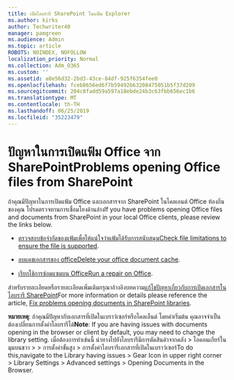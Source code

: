 ```yaml
---
title: เปิดไลบรารี SharePoint ในแฟ้ม Explorer
ms.author: kirks
author: Techwriter40
manager: pamgreen
ms.audience: Admin
ms.topic: article
ROBOTS: NOINDEX, NOFOLLOW
localization_priority: Normal
ms.collection: Adm_O365
ms.custom: ''
ms.assetid: a8e56d32-2bd3-43ce-84df-925f6354fee0
ms.openlocfilehash: fceb8656ed6f7b59492b63208475051b5f37d209
ms.sourcegitcommit: 204c8fadd59a597a18ebde24b3c63fbb656ec1b6
ms.translationtype: MT
ms.contentlocale: th-TH
ms.lasthandoff: 06/25/2019
ms.locfileid: "35223479"
---
```

# <a name="problems-opening-office-files-from-sharepoint"></a><span data-ttu-id="04210-102">ปัญหาในการเปิดแฟ้ม Office จาก SharePoint</span><span class="sxs-lookup"><span data-stu-id="04210-102">Problems opening Office files from SharePoint</span></span>

<span data-ttu-id="04210-103">ถ้าคุณมีปัญหาในการเปิดแฟ้ม Office และเอกสารจาก SharePoint ในไคลเอนต์ Office ท้องถิ่นของคุณ โปรดตรวจทานการเชื่อมโยงด้านล่าง</span><span class="sxs-lookup"><span data-stu-id="04210-103">If you have problems opening Office files and documents from SharePoint in your local Office clients, please review the links below.</span></span> 

- <span data-ttu-id="04210-104">[ตรวจสอบข้อจำกัดของแฟ้มเพื่อให้แน่ใจว่าแฟ้มได้รับการสนับสนุน](https://support.office.com/article/Invalid-file-names-and-file-types-in-OneDrive-OneDrive-for-Business-and-SharePoint-64883a5d-228e-48f5-b3d2-eb39e07630fa)</span><span class="sxs-lookup"><span data-stu-id="04210-104">[Check file limitations to ensure the file is supported](https://support.office.com/article/Invalid-file-names-and-file-types-in-OneDrive-OneDrive-for-Business-and-SharePoint-64883a5d-228e-48f5-b3d2-eb39e07630fa).</span></span>

- <span data-ttu-id="04210-105">[ลบแคชเอกสารของ office](https://support.office.com/article/Delete-your-Office-Document-Cache-b1d3765e-d71b-4bb8-99ca-acd22c42995d)</span><span class="sxs-lookup"><span data-stu-id="04210-105">[Delete your office document cache](https://support.office.com/article/Delete-your-Office-Document-Cache-b1d3765e-d71b-4bb8-99ca-acd22c42995d).</span></span>

- <span data-ttu-id="04210-106">[เรียกใช้การซ่อมแซมบน Office](https://support.office.com/Article/Repair-an-Office-application-7821d4b6-7c1d-4205-aa0e-a6b40c5bb88b)</span><span class="sxs-lookup"><span data-stu-id="04210-106">[Run a repair on Office](https://support.office.com/Article/Repair-an-Office-application-7821d4b6-7c1d-4205-aa0e-a6b40c5bb88b).</span></span>

<span data-ttu-id="04210-107">สำหรับรายละเอียดหรือรายละเอียดเพิ่มเติมกรุณาอ้างอิงบทความ[แก้ไขปัญหาเกี่ยวกับการเปิดเอกสารในไลบรารี SharePoint](https://support.office.com/article/Fix-problems-opening-documents-in-SharePoint-libraries-31329FA1-4AD0-47FC-95D8-BB0C5B12A536)</span><span class="sxs-lookup"><span data-stu-id="04210-107">For more information or details please reference the article, [Fix problems opening documents in SharePoint libraries](https://support.office.com/article/Fix-problems-opening-documents-in-SharePoint-libraries-31329FA1-4AD0-47FC-95D8-BB0C5B12A536).</span></span>

<span data-ttu-id="04210-108">**หมายเหตุ**: ถ้าคุณมีปัญหากับเอกสารที่เปิดในเบราว์เซอร์หรือไคลเอ็นต์ โดยค่าเริ่มต้น คุณอาจจำเป็นต้องเปลี่ยนการตั้งค่าไลบรารีได้</span><span class="sxs-lookup"><span data-stu-id="04210-108">**Note**: If you are having issues with documents opening in the browser or client by default, you may need to change the library setting.</span></span> <span data-ttu-id="04210-109">เมื่อต้องการทำเช่นนี้ นำทางไปยังไลบรารีมีการตัดสินค้าจากคลัง > ไอคอนเกียร์ในมุมบนขวา > > การตั้งค่าขั้นสูง > การตั้งค่าไลบรารีเอกสารที่เปิดในเบราว์เซอร์</span><span class="sxs-lookup"><span data-stu-id="04210-109">To do this,navigate to the Library having issues > Gear Icon in upper right corner > Library Settings >  Advanced settings > Opening Documents in the Browser.</span></span>

